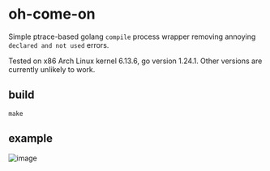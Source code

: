 # oh-come-on
Simple ptrace-based golang `compile` process wrapper removing annoying `declared and not used` errors.

Tested on x86 Arch Linux kernel 6.13.6, go version 1.24.1. Other versions are currently unlikely to work.

## build
`make`

## example
![image](https://github.com/user-attachments/assets/248d927f-099c-4235-b266-d9de447be651)
